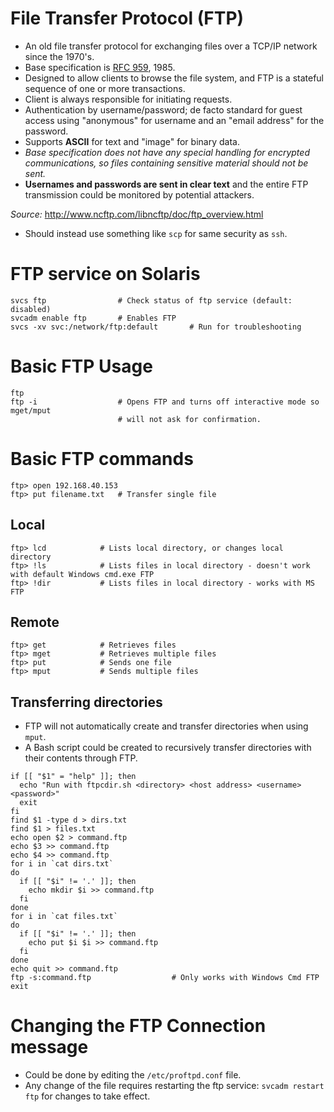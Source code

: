 # File Transfer Protocol (FTP)

- An old file transfer protocol for exchanging files over a TCP/IP network since the 1970's.
- Base specification is [RFC 959](http://www.ncftp.com/ncftp/rfc959.html), 1985.
- Designed to allow clients to browse the file system, and FTP is a stateful sequence of one or more transactions.
- Client is always responsible for initiating requests.
- Authentication by username/password; de facto standard for guest access using "anonymous" for username and an "email address" for the password.
- Supports **ASCII** for text and "image" for binary data.
- *Base specification does not have any special handling for encrypted communications, so files containing sensitive material should not be sent.*
- **Usernames and passwords are sent in clear text** and the entire FTP transmission could be monitored by potential attackers.

*Source:* http://www.ncftp.com/libncftp/doc/ftp_overview.html

- Should instead use something like `scp` for same security as `ssh`.

# FTP service on Solaris
```
svcs ftp                # Check status of ftp service (default: disabled)
svcadm enable ftp       # Enables FTP
svcs -xv svc:/network/ftp:default       # Run for troubleshooting
```

# Basic FTP Usage
```
ftp
ftp -i                  # Opens FTP and turns off interactive mode so mget/mput
                        # will not ask for confirmation.
```
# Basic FTP commands
```
ftp> open 192.168.40.153
ftp> put filename.txt   # Transfer single file
```
## Local
```
ftp> lcd            # Lists local directory, or changes local directory
ftp> !ls            # Lists files in local directory - doesn't work with default Windows cmd.exe FTP
ftp> !dir           # Lists files in local directory - works with MS FTP
```
## Remote
```
ftp> get            # Retrieves files
ftp> mget           # Retrieves multiple files
ftp> put            # Sends one file
ftp> mput           # Sends multiple files
```
## Transferring directories
- FTP will not automatically create and transfer directories when using `mput`.
- A Bash script could be created to recursively transfer directories with their contents through FTP.

```
if [[ "$1" = "help" ]]; then
  echo "Run with ftpcdir.sh <directory> <host address> <username> <password>"
  exit
fi
find $1 -type d > dirs.txt
find $1 > files.txt
echo open $2 > command.ftp
echo $3 >> command.ftp
echo $4 >> command.ftp
for i in `cat dirs.txt`
do
  if [[ "$i" != '.' ]]; then
    echo mkdir $i >> command.ftp
  fi
done
for i in `cat files.txt`
do
  if [[ "$i" != '.' ]]; then
    echo put $i $i >> command.ftp
  fi
done
echo quit >> command.ftp
ftp -s:command.ftp                  # Only works with Windows Cmd FTP
exit
```
# Changing the FTP Connection message
- Could be done by editing the `/etc/proftpd.conf` file.
- Any change of the file requires restarting the ftp service: `svcadm restart ftp` for changes to take effect.
